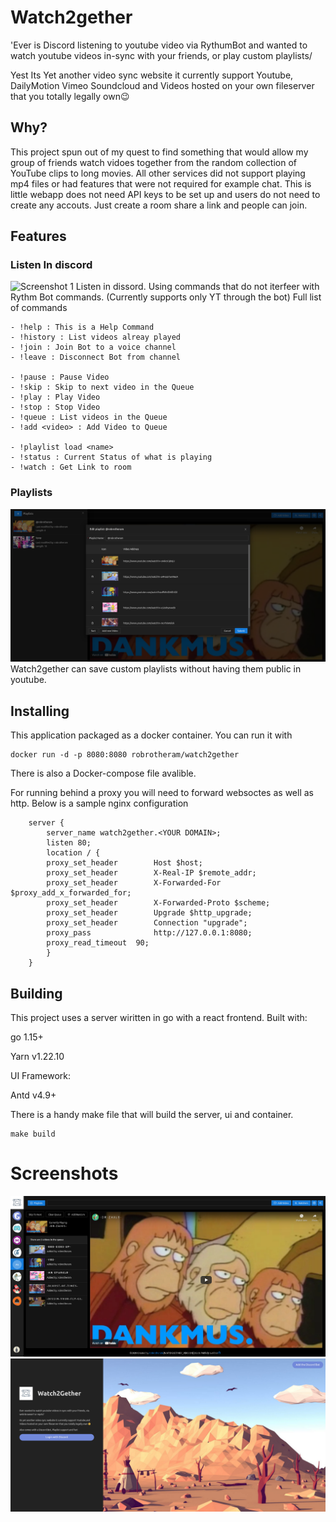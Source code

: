 # Watch2gether
'Ever is Discord listening to youtube video via RythumBot and wanted to watch youtube videos in-sync with your friends, or play custom playlists/

Yest Its Yet another video sync website it currently support Youtube, DailyMotion Vimeo Soundcloud and Videos hosted on your own fileserver that you totally legally own😉

## Why? 
This project spun out of my quest to find something that would allow my group of friends watch vidoes together from the random collection of YouTube clips to long movies. All other services did not support playing mp4 files or had features that were not required for example chat. This is little webapp does not need API keys to be set up and users do not need to create any accouts. Just create a room share a link and people can join. 

## Features
### Listen In discord
![Screenshot 1](docs/discord.png)
Listen in dissord. Using commands that do not iterfeer with Rythm Bot commands. (Currently supports only YT through the bot)
Full list of commands 
```
- !help : This is a Help Command 
- !history : List videos alreay played 
- !join : Join Bot to a voice channel 
- !leave : Disconnect Bot from channel 

- !pause : Pause Video 
- !skip : Skip to next video in the Queue 
- !play : Play Video 
- !stop : Stop Video 
- !queue : List videos in the Queue 
- !add <video> : Add Video to Queue 

- !playlist load <name>
- !status : Current Status of what is playing 
- !watch : Get Link to room
```

### Playlists
![Screenshot 1](docs/playlists.png)
Watch2gether can save custom playlists without having them public in youtube. 



## Installing
This application packaged as a docker container. 
You can run it with 

```
docker run -d -p 8080:8080 robrotheram/watch2gether
```

There is also a Docker-compose file avalible. 

For running behind a proxy you will need to forward websoctes as well as http. Below is a sample nginx configuration

```
	server {
        server_name watch2gether.<YOUR DOMAIN>;
        listen 80;
        location / {
        proxy_set_header        Host $host;
        proxy_set_header        X-Real-IP $remote_addr;
        proxy_set_header        X-Forwarded-For $proxy_add_x_forwarded_for;
        proxy_set_header        X-Forwarded-Proto $scheme;
		proxy_set_header 		Upgrade $http_upgrade;
    	proxy_set_header        Connection "upgrade";
        proxy_pass          	http://127.0.0.1:8080;
        proxy_read_timeout  90;
        }
    }
```


## Building
This project uses a server wiritten in go with a react frontend. 
Built with:

go 1.15+ 

Yarn v1.22.10

UI Framework:

Antd v4.9+

There is a handy make file that will build the server, ui and container. 
```
make build
```



# Screenshots
![Screenshot 1](docs/homepage.png)
![Screenshot 2](docs/login.png)
